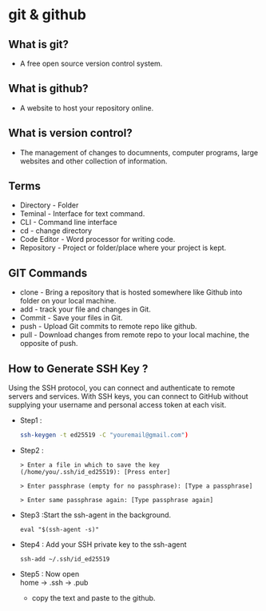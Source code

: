 # git & github

## What is git?

- A free open source version control system.

## What is github?

- A website to host your repository online.

## What is version control?

- The management of changes to documnents, computer programs, large websites and other collection of information.

## Terms

- Directory - Folder
- Teminal - Interface for text command.
- CLI - Command line interface
- cd - change directory
- Code Editor - Word processor for writing code.
- Repository - Project or folder/place where your project is kept.

## GIT Commands

- clone - Bring a repository that is hosted somewhere like Github into folder on your local machine.
- add - track your file and changes in Git.
- Commit - Save your files in Git.
- push - Upload Git commits to remote repo like github.
- pull - Download changes from remote repo to your local machine, the opposite of push.

## How to Generate SSH Key ?

Using the SSH protocol, you can connect and authenticate to remote servers and services. With SSH keys, you can connect to GitHub without supplying your username and personal access token at each visit.

- Step1 :

  ```bash
  ssh-keygen -t ed25519 -C "youremail@gmail.com")
  ```

- Step2 :

  ```
  > Enter a file in which to save the key (/home/you/.ssh/id_ed25519): [Press enter]

  > Enter passphrase (empty for no passphrase): [Type a passphrase]

  > Enter same passphrase again: [Type passphrase again]
  ```

- Step3 :Start the ssh-agent in the background.

  ```
  eval "$(ssh-agent -s)"

  ```

- Step4 : Add your SSH private key to the ssh-agent
  ```
  ssh-add ~/.ssh/id_ed25519
  ```
- Step5 : Now open <br>
  home -> .ssh -> .pub
  - copy the text and paste to the github.
